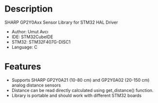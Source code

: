 # Description
SHARP GP2Y0Axx Sensor Library for STM32 HAL Driver  
* Author: Umut Avcı  
* IDE: STM32CubeIDE  
* STM32: STM32F407G-DISC1  
* Language: C  

# Features  
* Supports SHARP GP2Y0A21 (10-80 cm) and GP2Y0A02 (20-150 cm) analog distance sensors  
* Distance can be read directly calculated using get_distance() function.
* Library is portable and should work with different STM32 boards  
